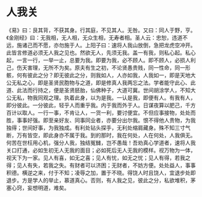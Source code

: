 # 人我关

《易》曰：艮其背，不获其身。行其庭，不见其人。无咎。又曰：同人于野，亨。《金刚经》曰：无我相，无人相，无众生相，无寿者相。圣人云：忠恕，违道不远，施诸己而不愿，亦勿施于人。上阳子曰：速将人我山放倒，急把龙虎空冲开。此皆言修道必须无人我之见也。然欲无人，先须无我。盖一有我，则私心起。私心起，一言一行，一举一止，总要为我。即要为我，必不顾人。即不顾人，必损人利己，伤天害理，无所不为矣。原夫有生之初，不论贤愚贵贱，同一性命，同一形骸，何有彼此之分？即无彼此之分，则我如人，人亦如我，人我如一，即是天地大公无私之心，即是圣贤民胞物与之道，即是修真人我两忘之法。学者能守此心、此道、此法而行持之，便是圣贤胚胎，仙佛种子，大道可冀。世间胡涂学人，不知大公无私，物我同观之理。执着此身，以为是我。一认是我，即便有人。有我有人，即分彼此。一分彼此，轻乎人而重乎我。内于我而外于人。日谋夜算以肥己，千方百计以取人。一行一事，不肯让人，一货一利，要讨便宜。不但应事接物，处处而胜，事事好强。即至亲好友、同事同业者，亦要分出尔我。恨不得他人贵物，为我独得；世间好事，为我独成。有利处钻头探手，无利处缩肩藏身。殊不知三寸气断，万有皆空，即此身亦不属于我。到的那时，我在何处，人在何处，人我俱无。何苦在世枉用心机，强分人我，独结冤雠，岂不愚哉！吾劝真心学道者，速将人我关口打通，必如生初无人无我的面目；必如死后无人无我的模样。视万物为一体，视天下为一家。见人有喜，如无之喜；见人有忧，如无之忧；见人有得，若我之得；见人有失，若我之失。有财者可以济困；无财者，不妨方便。处处益人，事事积德。横逆之来，付于不知；凌辱之加，置于不晓。得饶人时且饶人，宜退步处即退步。方是学人的举止，慕道真心。否则，有人我之见，彼此之分，私欲堆积，茅塞心窍，妄想明道，难矣。
